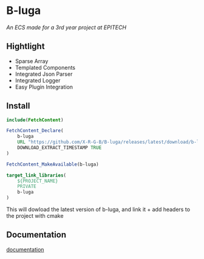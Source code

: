 # B-luga

*An ECS made for a 3rd year project at EPITECH*

## Hightlight

- Sparse Array
- Templated Components
- Integrated Json Parser
- Integrated Logger
- Easy Plugin Integration

## Install

```cmake
include(FetchContent)

FetchContent_Declare(
    b-luga
    URL "https://github.com/X-R-G-B/B-luga/releases/latest/download/b-luga.tar"
    DOWNLOAD_EXTRACT_TIMESTAMP TRUE
)

FetchContent_MakeAvailable(b-luga)

target_link_libraries(
    ${PROJECT_NAME}
    PRIVATE
    b-luga
)
```

This will dowload the latest version of b-luga, and link it + add headers to the project with cmake

## Documentation

[documentation](./Documentation)

